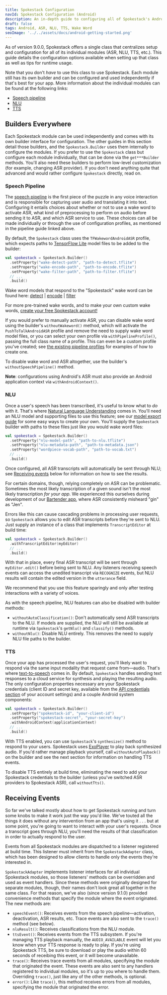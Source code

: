 ```yaml
---
title: Spokestack Configuration
navId: Spokestack Configuration (Android)
description: An in-depth guide to configuring all of Spokestack's Android modules in a single class.
draft: false
tags: Android, ASR, NLU, TTS, Wake Word
seoImage: '../../assets/docs/android-getting-started.png'
---
```


As of version 9.0.0, Spokestack offers a single class that centralizes setup and configuration for all of its individual modules (ASR, NLU, TTS, etc.). This guide details the configuration options available when setting up that class as well as tips for runtime usage.

Note that you don't _have_ to use this class to use Spokestack. Each module still has its own builder and can be configured and used independently if that's best for your app. More information about the individual modules can be found at the following links:

- [Speech pipeline](speech-pipeline)
- [NLU](nlu)
- [TTS](tts)

## Builders Everywhere

Each Spokestack module can be used independently and comes with its own builder interface for configuration. The other guides in this section detail those builders, and the `Spokestack.Builder` uses them internally to configure the modules. If you prefer to use the `Spokestack` class but configure each module individually, that can be done via the `get***Builder` methods. You'll also need these builders to perform low-level customization (for example, changing ASR provider). If you don't need anything quite that advanced and would rather configure `Spokestack` directly, read on.

### Speech Pipeline

The [speech pipeline](speech-pipeline) is the first piece of the puzzle in any voice interaction and is responsible for capturing user audio and translating it into text. Configuring it entails choices about whether or not to use a wake word to activate ASR, what kind of preprocessing to perform on audio before sending it to ASR, and which ASR service to use. These choices can all be made individually or through the use of configuration profiles, as mentioned in the pipeline guide linked above.

By default, the `Spokestack` class uses the `TFWakewordAndroidASR` profile, which expects paths to [TensorFlow Lite](https://www.tensorflow.org/lite) model files to be added to the builder:

```kotlin
val spokestack = Spokestack.Builder()
  .setProperty("wake-detect-path", "path-to-detect.tflite")
  .setProperty("wake-encode-path", "path-to-encode.tflite")
  .setProperty("wake-filter-path", "path-to-filter.tflite")
  // ...
  .build()
```

Wake word models that respond to the "Spokestack" wake word can be found here:
[detect](https://d3dmqd7cy685il.cloudfront.net/model/wake/spokestack/detect.tflite) | [encode](https://d3dmqd7cy685il.cloudfront.net/model/wake/spokestack/encode.tflite) | [filter](https://d3dmqd7cy685il.cloudfront.net/model/wake/spokestack/filter.tflite)

For more pre-trained wake words, and to make your own custom wake words, [create your free Spokestack account!](account/create)

If you would prefer to manually activate ASR, you can disable wake word using the builder's `withoutWakeword()` method, which will activate the `PushToTalkAndroidASR` profile and remove the need to supply wake word model files, or you can select your own profile via `withPipelineProfile()`, passing the full class name of a profile. This can even be a custom profile you've created; see [the existing pipeline profiles](https://github.com/spokestack/spokestack-android/tree/master/src/main/java/io/spokestack/spokestack/profile) for examples of how to create one.

To disable wake word and ASR altogether, use the builder's `withoutSpeechPipeline()` method.

**Note**: configurations using Android's ASR must also provide an Android application context via `withAndroidContext()`.

### NLU

Once a user's speech has been transcribed, it's useful to know what to _do_ with it. That's where [Natural Language Understanding](nlu) comes in. You'll need an NLU model and supporting files to use this feature; see our [model export guide](/docs/integrations/export) for some easy ways to create your own. You'll supply the `Spokestack` builder with paths to these files just like you would wake word files:

```kotlin
val spokestack = Spokestack.Builder()
  .setProperty("nlu-model-path", "path-to-nlu.tflite")
  .setProperty("nlu-metadata-path", "path-to-metadata.json")
  .setProperty("wordpiece-vocab-path", "path-to-vocab.txt")
  // ...
  .build()
```

Once configured, all ASR transcripts will automatically be sent through NLU; see [Receiving events](#receiving-events) below for information on how to see the results.

For certain domains, though, relying completely on ASR can be problematic. Sometimes the most likely transcription of a given sound isn't the most likely transcription _for your app_. We experienced this ourselves during development of our [Bartender app](https://play.google.com/store/apps/details?id=com.spokestack.bartender), where ASR consistently misheard "gin" as "Jen".

Errors like this can cause cascading problems in processing user requests, so `Spokestack` allows you to edit ASR transcripts before they're sent to NLU. Just supply an instance of a class that implements `TranscriptEditor` at build time:

```kotlin
val spokestack = Spokestack.Builder()
  .withTranscriptEditor(myEditor)
  // ...
  .build()
```

With that in place, every final ASR transcript will be sent through `myEditor.edit()` before being sent to NLU. Any listeners receiving speech events can access the unedited transcript via `RECOGNIZE` events, but NLU results will contain the edited version in the `utterance` field.

We recommend that you use this feature sparingly and only after testing interactions with a variety of voices.

As with the speech pipeline, NLU features can also be disabled with builder methods:

- `withoutAutoClassification()`: Don't automatically send ASR transcripts to the NLU. If models are supplied, the NLU will still be available at runtime via `Spokestack`'s `getNlu()` and `classify()` methods.
- `withoutNlu()`: Disable NLU entirely. This removes the need to supply NLU file paths to the builder.

### TTS

Once your app has processed the user's request, you'll likely want to respond via the same input modality that request came from—audio. That's where [text-to-speech](tts) comes in. By default, `Spokestack` handles sending text responses to a cloud service for synthesis and playing the resulting audio. The only configuration properties necessary are your Spokestack credentials (client ID and secret key, available from the [API credentials section](/account/settings#api) of your account settings) and a couple Android system components:

```kotlin
val spokestack = Spokestack.Builder()
  .setProperty("spokestack-id", "your-client-id")
  .setProperty("spokestack-secret", "your-secret-key")
  .withAndroidContext(applicationContext)
  // ...
  .build()
```

With TTS enabled, you can use `Spokestack`'s `synthesize()` method to respond to your users. Spokestack uses [ExoPlayer](https://exoplayer.dev/) to play back synthesized audio. If you'd rather manage playback yourself, call `withoutAutoPlayback()` on the builder and see the next section for information on handling TTS events.

To disable TTS entirely at build time, eliminating the need to add your Spokestack credentials to the builder (unless you've switched ASR providers to Spokestack ASR), call `withoutTts()`.

## Receiving Events

So far we've talked mostly about how to get Spokestack running and turn some knobs to make it work just the way you'd like. We've touted all the things it does without any intervention from an app that's using it . . . but at some point, you're going to want to interact with your user's requests. Once a transcript goes through NLU, you'll need the results of that classification in order to actually respond to the user.

Events from all Spokestack modules are dispatched to a listener registered at build time. This listener must inherit from the `SpokestackAdapter` class, which has been designed to allow clients to handle only the events they're interested in.

`SpokestackAdapter` implements listener interfaces for all individual Spokestack modules, so those listeners' methods can be overridden and used as event handlers. Since these methods were originally designed for separate modules, though, their names don't look great all together in the same class. For that reason, we've also (since version 9.1.0) provided convenience methods that specify the module where the event originated. The new methods are:

- `speechEvent()`: Receives events from the speech pipeline—activation, deactivation, ASR results, etc. Trace events are also sent to the `trace()` method (see below).
- `nluResult()`: Receives classifications from the NLU module.
- `ttsEvent()`: Receives events from the TTS subsystem. If you're managing TTS playback manually, the `AUDIO_AVAILABLE` event will let you know when your TTS response is ready to play. If you're using Spokestack TTS, be sure to download or play the audio within 60 seconds of receibing this event, or it will become unavailable.
- `trace()`: Receives trace events from all modules, specifying the module that originated the event. These events are also sent to any handlers registered to individual modules, so it's up to you where to handle them. Overriding `trace()`, just like any of the other methods, is optional.
- `error()`: Like `trace()`, this method receives errors from all modules, specifying the module that originated the error.
